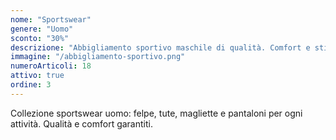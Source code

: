 ```yaml
---
nome: "Sportswear"
genere: "Uomo"
sconto: "30%"
descrizione: "Abbigliamento sportivo maschile di qualità. Comfort e stile per il tempo libero e l'attività fisica."
immagine: "/abbigliamento-sportivo.png"
numeroArticoli: 18
attivo: true
ordine: 3
---
```


Collezione sportswear uomo: felpe, tute, magliette e pantaloni per ogni attività. Qualità e comfort garantiti.
